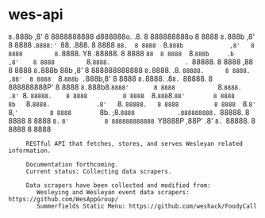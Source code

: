 wes-api
=======
                                                                                                                 
`8.`888b                 ,8' 8 8888888888     d888888o.                      .8.          8 888888888o    8 8888 
 `8.`888b               ,8'  8 8888         .`8888:' `88.                   .888.         8 8888    `88.  8 8888 
  `8.`888b             ,8'   8 8888         8.`8888.   Y8                  :88888.        8 8888     `88  8 8888 
   `8.`888b     .b    ,8'    8 8888         `8.`8888.                     . `88888.       8 8888     ,88  8 8888 
    `8.`888b    88b  ,8'     8 888888888888  `8.`8888.                   .8. `88888.      8 8888.   ,88'  8 8888 
     `8.`888b .`888b,8'      8 8888           `8.`8888.                 .8`8. `88888.     8 888888888P'   8 8888 
      `8.`888b8.`8888'       8 8888            `8.`8888.               .8' `8. `88888.    8 8888          8 8888 
       `8.`888`8.`88'        8 8888        8b   `8.`8888.             .8'   `8. `88888.   8 8888          8 8888 
        `8.`8' `8,`'         8 8888        `8b.  ;8.`8888            .888888888. `88888.  8 8888          8 8888 
         `8.`   `8'          8 888888888888 `Y8888P ,88P'           .8'       `8. `88888. 8 8888          8 8888 


         RESTful API that fetches, stores, and serves Wesleyan related information.

         Documentation forthcoming.
         Current status: Collecting data scrapers.

         Data scrapers have been collected and modified from:
         	Wesleying and Wesleyan event data scrapers: https://github.com/WesAppGroup/
         	Summerfields Static Menu: https://github.com/weshack/FoodyCall